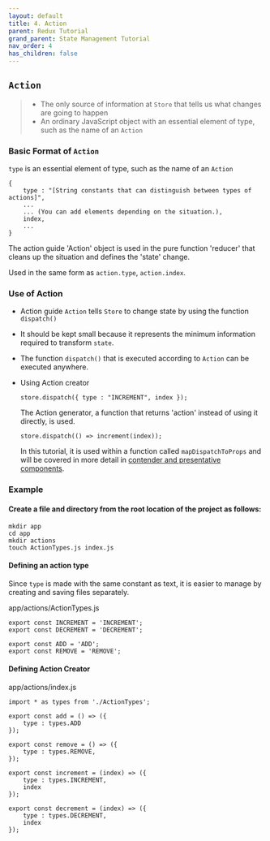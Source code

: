 ```yaml
---
layout: default
title: 4. Action
parent: Redux Tutorial
grand_parent: State Management Tutorial
nav_order: 4
has_children: false
---
```


## `Action`

> - The only source of information at `Store` that tells us what changes are going to happen
> - An ordinary JavaScript object with an essential element of type, such as the name of an `Action`

### Basic Format of `Action`

`type` is an essential element of type, such as the name of an `Action`
```
{
	type : "[String constants that can distinguish between types of actions]",
	...
	... (You can add elements depending on the situation.),
	index,
	...
}
```

The action guide 'Action' object is used in the pure function 'reducer' that cleans up the situation and defines the 'state' change.

Used in the same form as `action.type`, `action.index`.

### Use of Action
 - Action guide `Action` tells `Store` to change state by using the function `dispatch()` 
 - It should be kept small because it represents the minimum information required to transform `state`.
 - The function `dispatch()` that is executed according to `Action` can be executed anywhere.
 - Using Action creator
    ```
    store.dispatch({ type : "INCREMENT", index });
    ```
    The Action generator, a function that returns 'action' instead of using it directly, is used.
    ```
    store.dispatch(() => increment(index));
    ```
    
    In this tutorial, it is used within a function called `mapDispatchToProps` and will be covered in more detail in [contender and presentative components]().

### Example

####  Create a file and directory from the root location of the project as follows:
```
mkdir app
cd app
mkdir actions
touch ActionTypes.js index.js
```

#### Defining an action type

Since `type` is made with the same constant as text, it is easier to manage by creating and saving files separately.
		
app/actions/ActionTypes.js

```
export const INCREMENT = 'INCREMENT';  
export const DECREMENT = 'DECREMENT';  
                          
export const ADD = 'ADD';  
export const REMOVE = 'REMOVE';
```
	
#### Defining Action Creator
app/actions/index.js
```
import * as types from './ActionTypes';

export const add = () => ({
    type : types.ADD
});

export const remove = () => ({
    type : types.REMOVE,
});

export const increment = (index) => ({
    type : types.INCREMENT,
    index
});

export const decrement = (index) => ({
    type : types.DECREMENT,
    index
});
```


